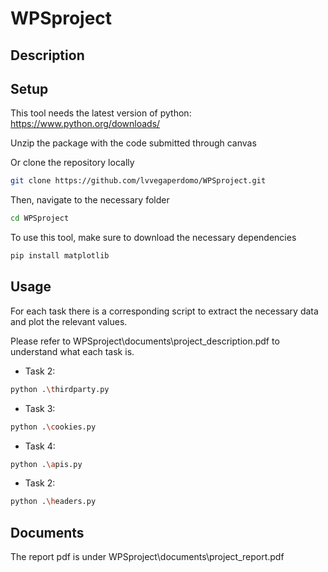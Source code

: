 # WPSproject

## Description

## Setup

This tool needs the latest version of python: <https://www.python.org/downloads/>

Unzip the package with the code submitted through canvas

Or clone the repository locally 

```bash
git clone https://github.com/lvvegaperdomo/WPSproject.git
```

Then, navigate to the necessary folder

```bash
cd WPSproject
```

To use this tool, make sure to download the necessary dependencies

```bash
pip install matplotlib
```

## Usage

For each task there is a corresponding script to extract the necessary data and plot the relevant values.

Please refer to WPSproject\documents\project_description.pdf to understand what each task is. 

- Task 2:
```bash
python .\thirdparty.py
```

- Task 3:
```bash
python .\cookies.py
```

- Task 4:
```bash
python .\apis.py
```

- Task 2:
```bash
python .\headers.py
```

## Documents
The report pdf is under WPSproject\documents\project_report.pdf